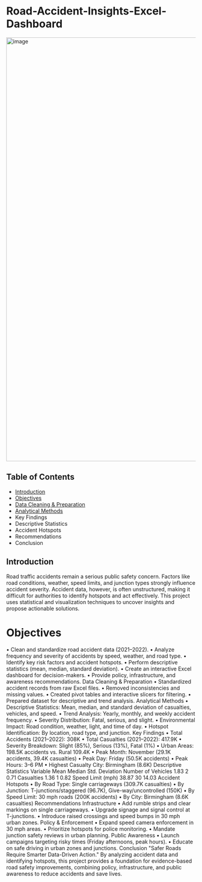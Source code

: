 # Road-Accident-Insights-Excel-Dashboard

<img width="1237" height="1125" alt="image" src="https://github.com/user-attachments/assets/8fabf679-a035-4af3-963d-aacd17e9cc01" />




## Table of Contents
- 	[Introduction](#Introduction)
- 	[Objectives](#Objectives)
- 	[Data Cleaning & Preparation](#Data-Cleaning-&-Preparation)
- 	[Analytical Methods](#Analytical-Methods)
- 	Key Findings
- 	Descriptive Statistics
- 	Accident Hotspots
- 	Recommendations
- 	Conclusion
  
## Introduction
Road traffic accidents remain a serious public safety concern. Factors like road conditions, weather, speed limits, and junction types strongly influence accident severity. Accident data, however, is often unstructured, making it difficult for authorities to identify hotspots and act effectively.
This project uses statistical and visualization techniques to uncover insights and propose actionable solutions.
# Objectives
•	Clean and standardize road accident data (2021–2022).
•	Analyze frequency and severity of accidents by speed, weather, and road type.
•	Identify key risk factors and accident hotspots.
•	Perform descriptive statistics (mean, median, standard deviation).
•	Create an interactive Excel dashboard for decision-makers.
•	Provide policy, infrastructure, and awareness recommendations.
Data Cleaning & Preparation
•	Standardized accident records from raw Excel files.
•	Removed inconsistencies and missing values.
•	Created pivot tables and interactive slicers for filtering.
•	Prepared dataset for descriptive and trend analysis.
Analytical Methods
•	Descriptive Statistics: Mean, median, and standard deviation of casualties, vehicles, and speed.
•	Trend Analysis: Yearly, monthly, and weekly accident frequency.
•	Severity Distribution: Fatal, serious, and slight.
•	Environmental Impact: Road condition, weather, light, and time of day.
•	Hotspot Identification: By location, road type, and junction.
Key Findings
•	Total Accidents (2021–2022): 308K
•	Total Casualties (2021–2022): 417.9K
•	Severity Breakdown: Slight (85%), Serious (13%), Fatal (1%)
•	Urban Areas: 198.5K accidents vs. Rural 109.4K
•	Peak Month: November (29.1K accidents, 39.4K casualties)
•	Peak Day: Friday (50.5K accidents)
•	Peak Hours: 3–6 PM
•	Highest Casualty City: Birmingham (8.6K)
Descriptive Statistics
Variable	Mean	Median	Std. Deviation
Number of Vehicles	1.83	2	0.71
Casualties	1.36	1	0.82
Speed Limit (mph)	38.87	30	14.03
Accident Hotspots
•	By Road Type: Single carriageways (309.7K casualties)
•	By Junction: T-junctions/staggered (96.7K), Give-way/uncontrolled (150K)
•	By Speed Limit: 30 mph roads (200K accidents)
•	By City: Birmingham (8.6K casualties)
Recommendations
Infrastructure
•	Add rumble strips and clear markings on single carriageways.
•	Upgrade signage and signal control at T-junctions.
•	Introduce raised crossings and speed bumps in 30 mph urban zones.
Policy & Enforcement
•	Expand speed camera enforcement in 30 mph areas.
•	Prioritize hotspots for police monitoring.
•	Mandate junction safety reviews in urban planning.
Public Awareness
•	Launch campaigns targeting risky times (Friday afternoons, peak hours).
•	Educate on safe driving in urban zones and junctions.
Conclusion
"Safer Roads Require Smarter Data-Driven Action."
By analyzing accident data and identifying hotspots, this project provides a foundation for evidence-based road safety improvements, combining policy, infrastructure, and public awareness to reduce accidents and save lives.
